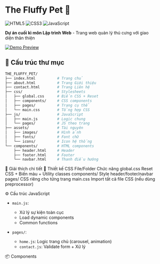 # The Fluffy Pet 🐾 
![HTML5](https://img.shields.io/badge/HTML5-E34F26?style=flat&logo=html5&logoColor=white) ![CSS3](https://img.shields.io/badge/CSS3-1572B6?style=flat&logo=css3&logoColor=white) ![JavaScript](https://img.shields.io/badge/JavaScript-F7DF1E?style=flat&logo=javascript&logoColor=black)

**Dự án cuối kì môn Lập trình Web** - Trang web quản lý thú cưng với giao diện thân thiện

[![Demo Preview](https://via.placeholder.com/800x400.png?text=Project+Demo+Preview)](https://example.com)

## 📂 Cấu trúc thư mục

```bash
THE_FLUFFY_PET/
├── index.html          # Trang chủ
├── about.html          # Trang Giới thiệu
├── contact.html        # Trang Liên hệ
├── css/                # Stylesheets
│   ├── global.css      # Biến CSS + Reset
│   ├── components/     # CSS components
│   ├── pages/          # Trang cụ thể
│   └── main.css        # Tổng hợp CSS
├── js/                 # JavaScript
│   ├── main.js         # Logic chung
│   └── pages/          # JS theo trang
├── assets/             # Tài nguyên
│   ├── images/         # Hình ảnh
│   ├── fonts/          # Font chữ
│   └── icons/          # Icon hệ thống
└── components/         # HTML components
    ├── header.html     # Header
    ├── footer.html     # Footer
    └── navbar.html     # Thanh điều hướng
```
🧩 Giải thích chi tiết
🎨 Thiết kế CSS
File/Folder	Chức năng
global.css	Reset CSS + Biến màu + Utility classes
components/	Style header/footer/navbar
pages/	CSS riêng cho từng trang
main.css	Import tất cả file CSS (nếu dùng preprocessor)

⚙️ Cấu trúc JavaScript
- `main.js`: 
  - Xử lý sự kiện toàn cục
  - Load dynamic components
  - Common functions

- `pages/`:
  - `home.js`: Logic trang chủ (carousel, animation)
  - `contact.js`: Validate form + Xử lý 
  
📦 Components 
<!-- Ví dụ: header.html -->
<header class="main-header">
  <!-- Navigation -->
  <!-- Logo -->
</header>

<!-- Sử dụng trong trang chính -->
<script>
  fetch('components/header.html')
    .then(response => response.text())
    .then(data => {
      document.getElementById('header').innerHTML = data;
    });
</script>
